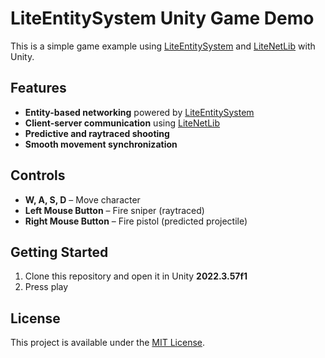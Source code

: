 # LiteEntitySystem Unity Game Demo

This is a simple game example using [LiteEntitySystem](https://github.com/RevenantX/LiteEntitySystem) and [LiteNetLib](https://github.com/RevenantX/LiteNetLib) with Unity.

## Features
- **Entity-based networking** powered by [LiteEntitySystem](https://github.com/RevenantX/LiteEntitySystem)
- **Client-server communication** using [LiteNetLib](https://github.com/RevenantX/LiteNetLib)
- **Predictive and raytraced shooting**
- **Smooth movement synchronization**

## Controls
- **W, A, S, D** – Move character
- **Left Mouse Button** – Fire sniper (raytraced)
- **Right Mouse Button** – Fire pistol (predicted projectile)

## Getting Started
1. Clone this repository and open it in Unity **2022.3.57f1**
2. Press play

## License
This project is available under the [MIT License](LICENSE).
